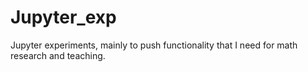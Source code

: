 # Jupyter_exp
Jupyter experiments, mainly to push functionality that I need for math research and teaching. 
